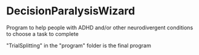 # DecisionParalysisWizard
Program to help people with ADHD and/or other neurodivergent conditions to choose a task to complete

"TrialSplitting" in the "program" folder is the final program
